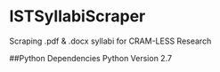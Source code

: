 # ISTSyllabiScraper
Scraping .pdf &amp; .docx syllabi for CRAM-LESS Research


##Python Dependencies 
Python Version 2.7
